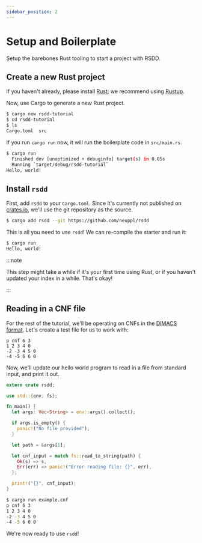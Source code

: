 ```yaml
---
sidebar_position: 2
---
```


# Setup and Boilerplate

Setup the barebones Rust tooling to start a project with RSDD.

## Create a new Rust project

If you haven't already, please install [Rust](https://www.rust-lang.org/); we recommend using [Rustup](https://rustup.rs/).

Now, use Cargo to generate a new Rust project.

```bash
$ cargo new rsdd-tutorial
$ cd rsdd-tutorial
$ ls
Cargo.toml  src
```

If you run `cargo run` now, it will run the boilerplate code in `src/main.rs`.

```bash
$ cargo run
  Finished dev [unoptimized + debuginfo] target(s) in 0.05s
  Running `target/debug/rsdd-tutorial`
Hello, world!
```

## Install `rsdd`

First, add `rsdd` to your `Cargo.toml`. Since it's currently not published on [crates.io](https://crates.io/), we'll use the git repository as the source.

```bash
$ cargo add rsdd --git https://github.com/neuppl/rsdd
```

This is all you need to use `rsdd`! We can re-compile the starter and run it:

```bash
$ cargo run
Hello, world!
```

:::note

This step might take a while if it's your first time using Rust, or if you haven't updated your index in a while. That's okay!

:::

## Reading in a CNF file

For the rest of the tutorial, we'll be operating on CNFs in the [DIMACS format](https://www.domagoj-babic.com/uploads/ResearchProjects/Spear/dimacs-cnf.pdf). Let's create a test file for us to work with:

```text title="example.cnf"
p cnf 6 3
1 2 3 4 0
-2 -3 4 5 0
-4 -5 6 6 0
```

Now, we'll update our hello world program to read in a file from standard input, and print it out.

```rust title="src/main.rs"
extern crate rsdd;

use std::{env, fs};

fn main() {
  let args: Vec<String> = env::args().collect();

  if args.is_empty() {
    panic!("No file provided");
  }

  let path = &args[1];

  let cnf_input = match fs::read_to_string(path) {
    Ok(s) => s,
    Err(err) => panic!("Error reading file: {}", err),
  };

  print!("{}", cnf_input);
}
```

```bash
$ cargo run example.cnf
p cnf 6 3
1 2 3 4 0
-2 -3 4 5 0
-4 -5 6 6 0
```

We're now ready to use `rsdd`!
